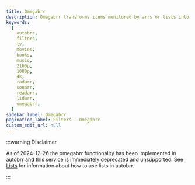 ```yaml
---
title: Omegabrr
description: Omegabrr transforms items monitored by arrs or lists into autobrr filters. Useful for automating your filters for monitored media or racing criteria.
keywords:
  [
    autobrr,
    filters,
    tv,
    movies,
    books,
    music,
    2160p,
    1080p,
    4k,
    radarr,
    sonarr,
    readarr,
    lidarr,
    omegabrr,
  ]
sidebar_label: Omegabrr
pagination_label: Filters - Omegabrr
custom_edit_url: null
---
```


:::warning Disclaimer

As of 2024-12-26 the omegabrr functionality has been implemented in autobrr and this service is immediately deprecated and unsupported.
See [Lists](./lists.md) for information about how to use lists in autobrr.

:::
